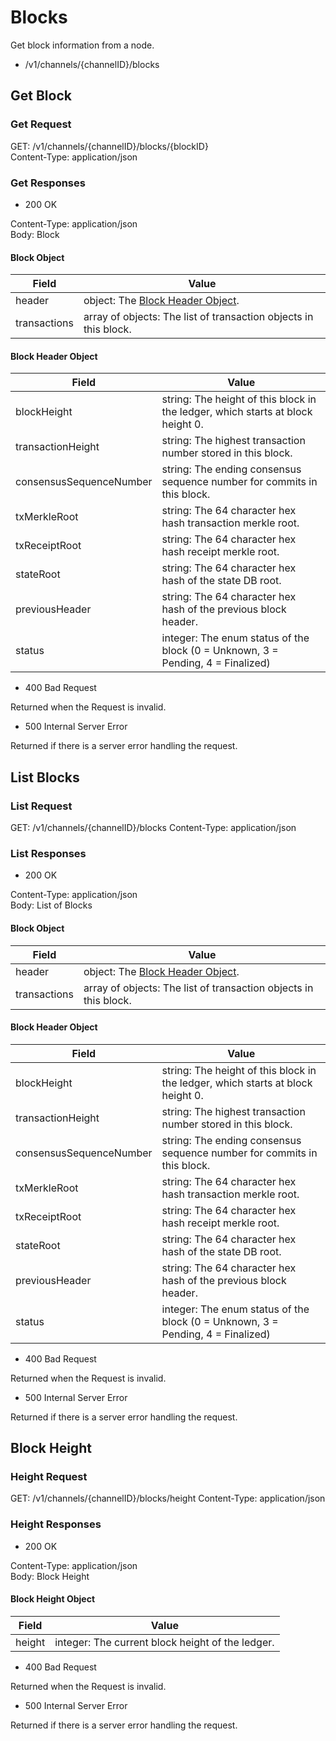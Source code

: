 # Blocks

Get block information from a node.

- /v1/channels/{channelID}/blocks

## Get Block

### Get Request

GET: /v1/channels/{channelID}/blocks/{blockID}  
Content-Type: application/json  

### Get Responses

- 200 OK

Content-Type: application/json  
Body: Block

#### Block Object

| Field | Value |
|-------|-------|
| header | object: The [Block Header Object](#Block-Header-Object). |
| transactions | array of objects: The list of transaction objects in this block. |

#### Block Header Object

| Field | Value |
|-------|-------|
| blockHeight | string: The height of this block in the ledger, which starts at block height 0. |
| transactionHeight | string: The highest transaction number stored in this block. |
| consensusSequenceNumber | string: The ending consensus sequence number for commits in this block. |
| txMerkleRoot | string: The 64 character hex hash transaction merkle root. |
| txReceiptRoot | string: The 64 character hex hash receipt merkle root. |
| stateRoot | string: The 64 character hex hash of the state DB root. |
| previousHeader | string: The 64 character hex hash of the previous block header. |
| status | integer: The enum status of the block (0 = Unknown, 3 = Pending, 4 = Finalized) |

- 400 Bad Request

Returned when the Request is invalid.

- 500 Internal Server Error

Returned if there is a server error handling the request.

## List Blocks

### List Request

GET: /v1/channels/{channelID}/blocks
Content-Type: application/json  

### List Responses

- 200 OK

Content-Type: application/json  
Body: List of Blocks

#### Block Object

| Field | Value |
|-------|-------|
| header | object: The [Block Header Object](#Block-Header-Object). |
| transactions | array of objects: The list of transaction objects in this block. |

#### Block Header Object

| Field | Value |
|-------|-------|
| blockHeight | string: The height of this block in the ledger, which starts at block height 0. |
| transactionHeight | string: The highest transaction number stored in this block. |
| consensusSequenceNumber | string: The ending consensus sequence number for commits in this block. |
| txMerkleRoot | string: The 64 character hex hash transaction merkle root. |
| txReceiptRoot | string: The 64 character hex hash receipt merkle root. |
| stateRoot | string: The 64 character hex hash of the state DB root. |
| previousHeader | string: The 64 character hex hash of the previous block header. |
| status | integer: The enum status of the block (0 = Unknown, 3 = Pending, 4 = Finalized) |

- 400 Bad Request

Returned when the Request is invalid.

- 500 Internal Server Error

Returned if there is a server error handling the request.

## Block Height

### Height Request

GET: /v1/channels/{channelID}/blocks/height
Content-Type: application/json  

### Height Responses

- 200 OK

Content-Type: application/json  
Body: Block Height

#### Block Height Object

| Field | Value |
|-------|-------|
| height | integer: The current block height of the ledger. |

- 400 Bad Request

Returned when the Request is invalid.

- 500 Internal Server Error

Returned if there is a server error handling the request.
